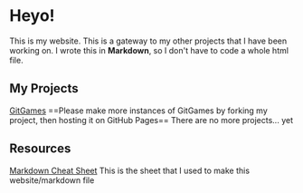# Heyo!
This is my website. This is a gateway to my other projects that I have been working on.
I wrote this in **Markdown**, so I don't have to code a whole html file.
## My Projects
[GitGames](https://gitguardian11.github.io/GitGames)
 ==Please make more instances of GitGames by forking my project, then hosting it on GitHub Pages==
There are no more projects... yet
## Resources
[Markdown Cheat Sheet](https://www.markdownguide.org/cheat-sheet/)
This is the sheet that I used to make this website/markdown file
